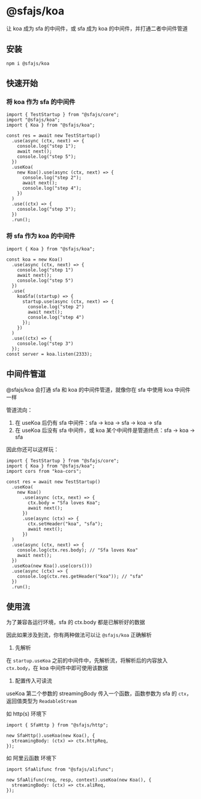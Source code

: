 # @sfajs/koa

让 koa 成为 sfa 的中间件，或 sfa 成为 koa 的中间件，并打通二者中间件管道

## 安装

```
npm i @sfajs/koa
```

## 快速开始

### 将 koa 作为 sfa 的中间件

```TS
import { TestStartup } from "@sfajs/core";
import "@sfajs/koa";
import { Koa } from "@sfajs/koa";

const res = await new TestStartup()
  .use(async (ctx, next) => {
    console.log("step 1");
    await next();
    console.log("step 5");
  })
  .useKoa(
    new Koa().use(async (ctx, next) => {
      console.log("step 2");
      await next();
      console.log("step 4");
    })
  )
  .use((ctx) => {
    console.log("step 3");
  })
  .run();
```

### 将 sfa 作为 koa 的中间件

```TS
import { Koa } from "@sfajs/koa";

const koa = new Koa()
  .use(async (ctx, next) => {
    console.log("step 1")
    await next();
    console.log("step 5")
  })
  .use(
    koaSfa((startup) => {
      startup.use(async (ctx, next) => {
        console.log("step 2")
        await next();
        console.log("step 4")
      });
    })
  )
  .use((ctx) => {
    console.log("step 3")
  });
const server = koa.listen(2333);
```

## 中间件管道

@sfajs/koa 会打通 sfa 和 koa 的中间件管道，就像你在 sfa 中使用 koa 中间件一样

管道流向：

1. 在 useKoa 后仍有 sfa 中间件：sfa -> koa -> sfa -> koa -> sfa
2. 在 useKoa 后没有 sfa 中间件，或 koa 某个中间件是管道终点：sfa -> koa -> sfa

因此你还可以这样玩：

```TS
import { TestStartup } from "@sfajs/core";
import { Koa } from "@sfajs/koa";
import cors from "koa-cors";

const res = await new TestStartup()
  .useKoa(
    new Koa()
      .use(async (ctx, next) => {
        ctx.body = "Sfa loves Koa";
        await next();
      })
      .use(async (ctx) => {
        ctx.setHeader("koa", "sfa");
        await next();
      })
  )
  .use(async (ctx, next) => {
    console.log(ctx.res.body); // "Sfa loves Koa"
    await next();
  })
  .useKoa(new Koa().use(cors()))
  .use(async (ctx) => {
    console.log(ctx.res.getHeader("koa")); // "sfa"
  })
  .run();
```

## 使用流

为了兼容各运行环境，sfa 的 ctx.body 都是已解析好的数据

因此如果涉及到流，你有两种做法可以让 `@sfajs/koa` 正确解析

1. 先解析

在 `startup.useKoa` 之前的中间件中，先解析流，将解析后的内容放入 `ctx.body`，在 koa 中间件中即可使用该数据

1. 配置传入可读流

useKoa 第二个参数的 streamingBody 传入一个函数，函数参数为 sfa 的 `ctx`，返回值类型为 `ReadableStream`

如 http(s) 环境下

```TS
import { SfaHttp } from "@sfajs/http";

new SfaHttp().useKoa(new Koa(), {
  streamingBody: (ctx) => ctx.httpReq,
});
```

如 阿里云函数 环境下

```TS
import SfaAlifunc from "@sfajs/alifunc";

new SfaAlifunc(req, resp, context).useKoa(new Koa(), {
  streamingBody: (ctx) => ctx.aliReq,
});
```
